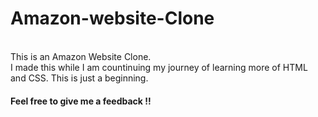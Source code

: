 # Amazon-website-Clone
<br>
This is an Amazon Website Clone.<br>
I made this while I am countinuing my journey of learning more of HTML and CSS. This is just a beginning. 
<br>
<h4>Feel free to give me a feedback !!</h4>
